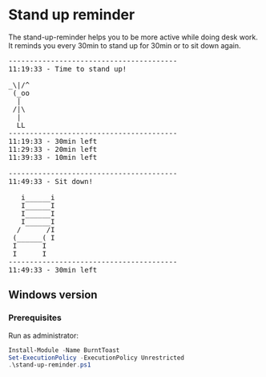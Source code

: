 # Stand up reminder
The stand-up-reminder helps you to be more active while doing desk work. <br>
It reminds you every 30min to stand up for 30min or to sit down again.
<pre>
----------------------------------------
11:19:33 - Time to stand up!

_\|/^
 (_oo
  |
 /|\
  |
  LL
----------------------------------------
11:19:33 - 30min left
11:29:33 - 20min left
11:39:33 - 10min left

----------------------------------------
11:49:33 - Sit down!

   i______i
   I______I
   I______I
   I______I
  /      /I
 (______( I
 I      I
 I      I
----------------------------------------
11:49:33 - 30min left
</pre>

## Windows version
### Prerequisites
Run as administrator:
```powershell
Install-Module -Name BurntToast
Set-ExecutionPolicy -ExecutionPolicy Unrestricted
.\stand-up-reminder.ps1
```